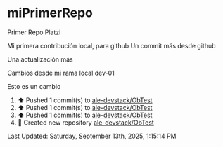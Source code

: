 # miPrimerRepo
Primer Repo Platzi

Mi primera contribución local, para github
Un commit más desde github


Una actualización más

Cambios desde mi rama local dev-01

Esto es un cambio

<!--RECENT_ACTIVITY:start-->
1. ⬆️ Pushed 1 commit(s) to [ale-devstack/ObTest](https://github.com/ale-devstack/ObTest)<br>
2. ⬆️ Pushed 1 commit(s) to [ale-devstack/ObTest](https://github.com/ale-devstack/ObTest)<br>
3. ⬆️ Pushed 1 commit(s) to [ale-devstack/ObTest](https://github.com/ale-devstack/ObTest)<br>
4. 📔 Created new repository [ale-devstack/ObTest](https://github.com/ale-devstack/ObTest)<br>
<!--RECENT_ACTIVITY:end-->

<!--RECENT_ACTIVITY:last_update-->
Last Updated: Saturday, September 13th, 2025, 1:15:14 PM
<!--RECENT_ACTIVITY:last_update_end-->
